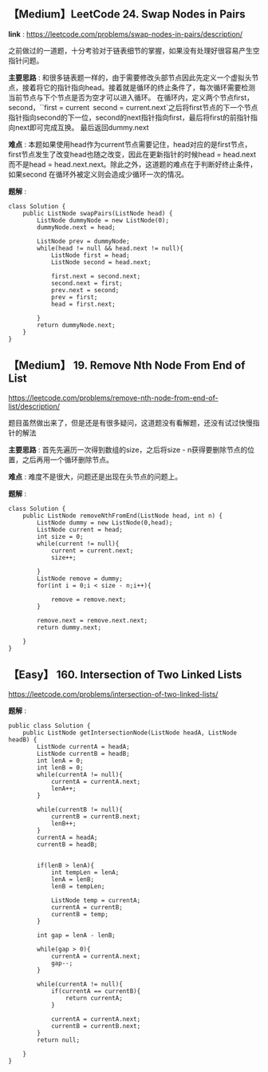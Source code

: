 ## 【Medium】LeetCode 24. Swap Nodes in Pairs
**link** : https://leetcode.com/problems/swap-nodes-in-pairs/description/

之前做过的一道题，十分考验对于链表细节的掌握，如果没有处理好很容易产生空指针问题。

**主要思路** : 和很多链表题一样的，由于需要修改头部节点因此先定义一个虚拟头节点，接着将它的指针指向head。接着就是循环的终止条件了，每次循环需要检测当前节点与下个节点是否为空才可以进入循环。
在循环内，定义两个节点first，second，``first = current` `second = current.next`之后将first节点的下一个节点指针指向second的下一位，second的next指针指向first，最后将first的前指针指向next即可完成互换。
最后返回dummy.next

**难点** : 本题如果使用head作为current节点需要记住，head对应的是first节点，first节点发生了改变head也随之改变，因此在更新指针的时候head = head.next而不是head = head.next.next。除此之外，这道题的难点在于判断好终止条件，如果second
在循环外被定义则会造成少循环一次的情况。

**题解** : 

```
class Solution {
    public ListNode swapPairs(ListNode head) {
        ListNode dummyNode = new ListNode(0);
        dummyNode.next = head;
        
        ListNode prev = dummyNode;
        while(head != null && head.next != null){
            ListNode first = head;
            ListNode second = head.next;

            first.next = second.next;
            second.next = first;
            prev.next = second;
            prev = first;
            head = first.next;
            
        }
        return dummyNode.next;
    }
}
```
## 【Medium】 19. Remove Nth Node From End of List
https://leetcode.com/problems/remove-nth-node-from-end-of-list/description/


题目虽然做出来了，但是还是有很多疑问，这道题没有看解题，还没有试过快慢指针的解法

**主要思路** : 首先先遍历一次得到数组的size，之后将size - n获得要删除节点的位置，之后再用一个循环删除节点。

**难点** : 难度不是很大，问题还是出现在头节点的问题上。

**题解** : 

```
class Solution {
    public ListNode removeNthFromEnd(ListNode head, int n) {
        ListNode dummy = new ListNode(0,head);
        ListNode current = head;
        int size = 0;
        while(current != null){
            current = current.next;
            size++;

        }
        ListNode remove = dummy;
        for(int i = 0;i < size - n;i++){
            
            remove = remove.next;
        }
        
        remove.next = remove.next.next;
        return dummy.next;
        
    }
}
```
## 【Easy】 160. Intersection of Two Linked Lists
https://leetcode.com/problems/intersection-of-two-linked-lists/

**题解** : 

```
public class Solution {
    public ListNode getIntersectionNode(ListNode headA, ListNode headB) {
        ListNode currentA = headA;
        ListNode currentB = headB;
        int lenA = 0;
        int lenB = 0;
        while(currentA != null){
            currentA = currentA.next;
            lenA++;
        }

        while(currentB != null){
            currentB = currentB.next;
            lenB++;
        }
        currentA = headA;
        currentB = headB;

        
        if(lenB > lenA){
            int tempLen = lenA;
            lenA = lenB;
            lenB = tempLen;

            ListNode temp = currentA;
            currentA = currentB;
            currentB = temp;
        }

        int gap = lenA - lenB;

        while(gap > 0){
            currentA = currentA.next;
            gap--;
        }

        while(currentA != null){
            if(currentA == currentB){
                return currentA;
            }

            currentA = currentA.next;
            currentB = currentB.next;
        }
        return null;
        
    }
}
```


